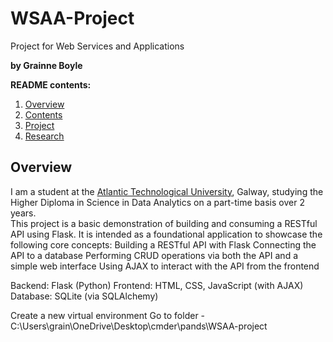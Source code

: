 # WSAA-Project

Project for Web Services and Applications 

**by Grainne Boyle**



**README contents:**

1. [Overview](README.md/#overview)
2. [Contents](README.md/#repository-contents)
3. [Project](README.md/#project)
4. [Research](README.md/#research)




## Overview

I am a student at the [Atlantic Technological University](https://www.atu.ie/), Galway, studying the Higher Diploma in Science in Data Analytics on a part-time basis over 2 years.  
This project is a basic demonstration of building and consuming a RESTful API using Flask. It is intended as a foundational application to showcase the following core concepts:
Building a RESTful API with Flask
Connecting the API to a database 
Performing CRUD operations via both the API and a simple web interface
Using AJAX to interact with the API from the frontend

Backend: Flask (Python)
Frontend: HTML, CSS, JavaScript (with AJAX)
Database: SQLite (via SQLAlchemy)

Create a new virtual environment
Go to folder - C:\Users\grain\OneDrive\Desktop\cmder\pands\WSAA-project

